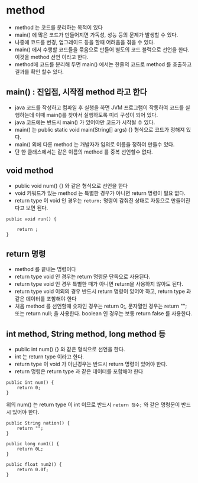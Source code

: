 # method
* method 는 코드를 분리하는 목적이 있다
* main() 에 많은 코드가 만들어지면 가독성, 성능 등의 문제가 발생할 수 있다.
* 나중에 코드를 변경, 업그레이드 등을 할때 어려움을 겪을 수 있다.
* main() 에서 수행할 코드들을 묶음으로 만들어 별도의 코드 블럭으로 선언을 한다. 이것을 method 선언 이라고 한다.
* method에 코드를 분리해 두면 main() 에서는 한줄의 코드로 method 를 호출하고 결과를 확인 할수 있다.

## main() : 진입점, 시작점 method 라고 한다
* java 코드를 작성하고 컴파일 후 실행을 하면 JVM 프로그램이 작동하여 코드를 실행하는데 이때 main()를 찾아서 실행하도록 미리 구성이 되어 있다.
* java 코드에는 반드시 main() 가 있어야만 코드가 시작될 수 있다.
* main() 는 public static void main(String[] args) {} 형식으로 코드가 정해져 있다.
* main() 외에 다른 method 는 개발자가 임의로 이름을 정하여 만들수 있다.
* 단 한 클래스에서는 같은 이름의 method 를 중복 선언할수 없다.
## void method 
* public void num() {} 와 같은 형식으로 선언을 한다
* void 키워드가 있는 method 는 특별한 경우가 아니면 return 명령이 필요 없다.
* return type 이 void 인 경우는 ```return;``` 명령이 감춰진 상태로 자동으로 만들어진 다고 보면 된다.
```
public void run() {

	return ; 
}
```

## return 명령
* method 를 끝내는 명령이다
* return type void 인 경우는 return 명령문 단독으로 사용된다.
* return type void 인 경우 특별한 때가 아니면 return을 사용하지 않아도 된다.
* return type void 이외의 경우 반드시 return 명령이 있어야 하고, return type 과 같은 데이터를 포함해야 한다
* 처음 method 를 선언할때 숫자인 경우는 return 0;, 문자열인 경우는 return ""; 또는 return null; 을 사용한다. boolean 인 경우는 보통 return false 를 사용한다.




## int method, String method, long method 등
* public int num() {} 와 같은 형식으로 선언을 한다.
* int 는 return type 이라고 한다.
* return type 이 void 가 아닌경우는 반드시 return 명령이 있어야 한다.
* return 명령은 return type 과 같은 데이터를 포함해야 한다
```
public int num() {
	return 0;
}
```
위의 num() 는 return type 이 int 이므로 반드시 ```return 정수;``` 와 같은 명령문이 반드시 있어야 한다.
```
public String nation() {
	return "";
}
```
```
public long num1() {
	return 0L;
}
```
```
public float num2() {
	return 0.0f;
}
```
